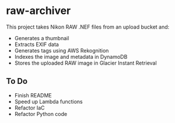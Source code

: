 # raw-archiver
This project takes Nikon RAW .NEF files from an upload bucket and:

- Generates a thumbnail
- Extracts EXIF data
- Generates tags using AWS Rekognition
- Indexes the image and metadata in DynamoDB
- Stores the uploaded RAW image in Glacier Instant Retrieval

## To Do
- Finish README
- Speed up Lambda functions
- Refactor IaC
- Refactor Python code
